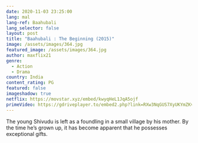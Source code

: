 ```yaml
---
date: 2020-11-03 23:25:00
lang: mal
lang-ref: Baahubali
lang_selector: false
layout: post
title: "Baahubali : The Beginning (2015)"
image: /assets/images/364.jpg
featured_image: /assets/images/364.jpg
author: maxflix21
genre:
  - Action
  - Drama
country: India
content_rating: PG
featured: false
imageshadow: true
netflix: https://movstar.xyz/embed/kwyqHeL1JqA5ojf
primeVideo: https://gdriveplayer.to/embed2.php?link=RXw3NqGUS7XyUKYmZKvN9ApeJWMnNpUcA4dpx6NjDTD3BSnv58boih9mMqnCjQmqXzYVe00%252BCCmoOZVVnXFeObqKOprechhPiJiYW6Qa3ZAHmP935DgJVW73tDIHQ3mu4ssVSNBWAz2ZUcSuzBWnFdRkGtEeYmbSUEvnRLZYSIXFNSkRXWrcJPHAMW%252BS6GXcY%253D
---
```

The young Shivudu is left as a foundling in a small village by his mother. By the time he’s grown up, it has become apparent that he possesses exceptional gifts.